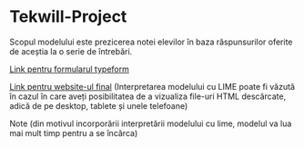 # Tekwill-Project
Scopul modelului este prezicerea notei elevilor în baza răspunsurilor oferite de aceștia la o serie de întrebări.

[Link pentru formularul typeform](https://form.typeform.com/to/sTeFBEtp)

[Link pentru website-ul final](https://mlearning9.ey.r.appspot.com/)
(Interpretarea modelului cu LIME poate fi văzută în cazul în care aveți posibilitatea de a vizualiza file-uri HTML descărcate, adică de pe desktop, tablete și unele telefoane)


Note (din motivul incorporării interpretării modelului cu lime, modelul va lua mai mult timp pentru a se încărca)
